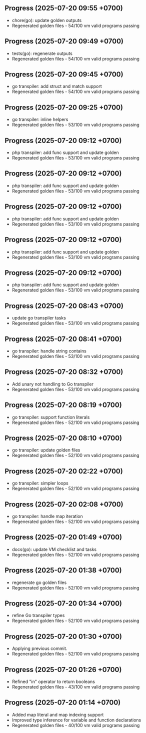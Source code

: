 ## Progress (2025-07-20 09:55 +0700)
- chore(go): update golden outputs
- Regenerated golden files - 54/100 vm valid programs passing

## Progress (2025-07-20 09:49 +0700)
- tests(go): regenerate outputs
- Regenerated golden files - 54/100 vm valid programs passing

## Progress (2025-07-20 09:45 +0700)
- go transpiler: add struct and match support
- Regenerated golden files - 54/100 vm valid programs passing

## Progress (2025-07-20 09:25 +0700)
- go transpiler: inline helpers
- Regenerated golden files - 53/100 vm valid programs passing

## Progress (2025-07-20 09:12 +0700)
- php transpiler: add func support and update golden
- Regenerated golden files - 53/100 vm valid programs passing

## Progress (2025-07-20 09:12 +0700)
- php transpiler: add func support and update golden
- Regenerated golden files - 53/100 vm valid programs passing

## Progress (2025-07-20 09:12 +0700)
- php transpiler: add func support and update golden
- Regenerated golden files - 53/100 vm valid programs passing

## Progress (2025-07-20 09:12 +0700)
- php transpiler: add func support and update golden
- Regenerated golden files - 53/100 vm valid programs passing

## Progress (2025-07-20 09:12 +0700)
- php transpiler: add func support and update golden
- Regenerated golden files - 53/100 vm valid programs passing

## Progress (2025-07-20 08:43 +0700)
- update go transpiler tasks
- Regenerated golden files - 53/100 vm valid programs passing

## Progress (2025-07-20 08:41 +0700)
- go transpiler: handle string contains
- Regenerated golden files - 53/100 vm valid programs passing

## Progress (2025-07-20 08:32 +0700)
- Add unary not handling to Go transpiler
- Regenerated golden files - 53/100 vm valid programs passing

## Progress (2025-07-20 08:19 +0700)
- go transpiler: support function literals
- Regenerated golden files - 52/100 vm valid programs passing

## Progress (2025-07-20 08:10 +0700)
- go transpiler: update golden files
- Regenerated golden files - 52/100 vm valid programs passing

## Progress (2025-07-20 02:22 +0700)
- go transpiler: simpler loops
- Regenerated golden files - 52/100 vm valid programs passing

## Progress (2025-07-20 02:08 +0700)
- go transpiler: handle map iteration
- Regenerated golden files - 52/100 vm valid programs passing

## Progress (2025-07-20 01:49 +0700)
- docs(go): update VM checklist and tasks
- Regenerated golden files - 52/100 vm valid programs passing

## Progress (2025-07-20 01:38 +0700)
- regenerate go golden files
- Regenerated golden files - 52/100 vm valid programs passing

## Progress (2025-07-20 01:34 +0700)
- refine Go transpiler types
- Regenerated golden files - 52/100 vm valid programs passing

## Progress (2025-07-20 01:30 +0700)
- Applying previous commit.
- Regenerated golden files - 52/100 vm valid programs passing

## Progress (2025-07-20 01:26 +0700)
- Refined "in" operator to return booleans
- Regenerated golden files - 43/100 vm valid programs passing

## Progress (2025-07-20 01:14 +0700)
- Added map literal and map indexing support
- Improved type inference for variable and function declarations
- Regenerated golden files - 40/100 vm valid programs passing
